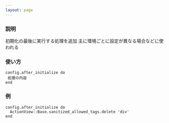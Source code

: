 ```yaml
---
layout: page
---
```

### 説明
初期化の最後に実行する処理を追加
主に環境ごとに設定が異なる場合などに使われる

### 使い方
    config.after_initialize do
     処理の内容
    end

### 例
    config.after_initialize do
      ActionView::Base.sanitized_allowed_tags.delete 'div'
    end